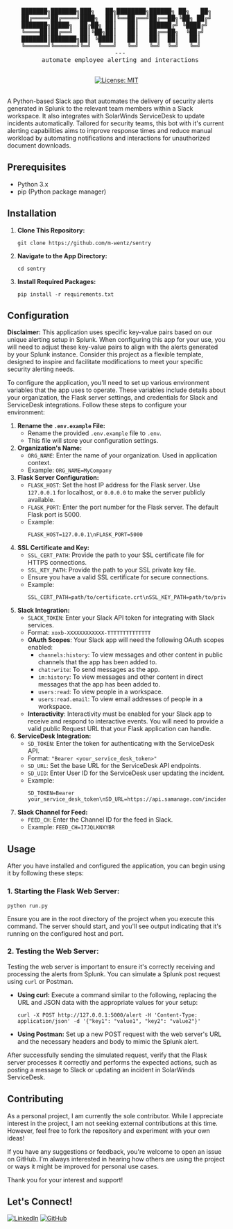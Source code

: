 <div align="center">
  <pre>
███████╗███████╗███╗   ██╗████████╗██████╗ ██╗   ██╗
██╔════╝██╔════╝████╗  ██║╚══██╔══╝██╔══██╗╚██╗ ██╔╝
███████╗█████╗  ██╔██╗ ██║   ██║   ██████╔╝ ╚████╔╝ 
╚════██║██╔══╝  ██║╚██╗██║   ██║   ██╔══██╗  ╚██╔╝  
███████║███████╗██║ ╚████║   ██║   ██║  ██║   ██║   
╚══════╝╚══════╝╚═╝  ╚═══╝   ╚═╝   ╚═╝  ╚═╝   ╚═╝   
  ---
  automate employee alerting and interactions
  </pre>
  <!-- License badge -->
  <a href="https://opensource.org/licenses/MIT">
  <img src="https://img.shields.io/badge/License-MIT-yellow.svg" alt="License: MIT">
  </a>
</div>
<br>
<!-- Description -->
<p>A Python-based Slack app that automates the delivery of security alerts generated in Splunk to the relevant team members within a Slack workspace. It also integrates with SolarWinds ServiceDesk to update incidents automatically. Tailored for security teams, this bot with it's current alerting capabilities aims to improve response times and reduce manual workload by automating notifications and interactions for unauthorized document downloads.</p>
<!-- Prerequisites -->
<h2>Prerequisites</h2>
<ul>
  <li>Python 3.x</li>
  <li>pip (Python package manager)</li>
</ul>
<!-- Installation -->
<h2>Installation</h2>
<ol>
  <li>
    <strong>Clone This Repository:</strong>
    <pre><code>git clone https://github.com/m-wentz/sentry</code></pre>
  </li>
  <li>
    <strong>Navigate to the App Directory:</strong>
    <pre><code>cd sentry</code></pre>
  </li>
  <li>
    <strong>Install Required Packages:</strong>
    <pre><code>pip install -r requirements.txt</code></pre>
  </li>
</ol>
<!-- Configuration Section -->
<h2>Configuration</h2>
<p><strong>Disclaimer:</strong> This application uses specific key-value pairs based on our unique alerting setup in Splunk. When configuring this app for your use, you will need to adjust these key-value pairs to align with the alerts generated by your Splunk instance. Consider this project as a flexible template, designed to inspire and facilitate modifications to meet your specific security alerting needs.</p>
<p>To configure the application, you'll need to set up various environment variables that the app uses to operate. These variables include details about your organization, the Flask server settings, and credentials for Slack and ServiceDesk integrations. Follow these steps to configure your environment:</p>
<ol>
  <li>
    <strong>Rename the <code>.env.example</code> File:</strong>
    <ul>
      <li>Rename the provided <code>.env.example</code> file to <code>.env</code>.</li>
      <li>This file will store your configuration settings.</li>
    </ul>
  </li>
  <li>
    <strong>Organization's Name:</strong>
    <ul>
      <li><code>ORG_NAME</code>: Enter the name of your organization. Used in application context.</li>
      <li>Example: <code>ORG_NAME=MyCompany</code></li>
    </ul>
  </li>
  <li>
    <strong>Flask Server Configuration:</strong>
    <ul>
      <li><code>FLASK_HOST</code>: Set the host IP address for the Flask server. Use <code>127.0.0.1</code> for localhost, or <code>0.0.0.0</code> to make the server publicly available.</li>
      <li><code>FLASK_PORT</code>: Enter the port number for the Flask server. The default Flask port is 5000.</li>
      <li>
        Example: 
        <pre><code>FLASK_HOST=127.0.0.1\nFLASK_PORT=5000</code></pre>
      </li>
    </ul>
  </li>
  <li>
    <strong>SSL Certificate and Key:</strong>
    <ul>
      <li><code>SSL_CERT_PATH</code>: Provide the path to your SSL certificate file for HTTPS connections.</li>
      <li><code>SSL_KEY_PATH</code>: Provide the path to your SSL private key file.</li>
      <li>Ensure you have a valid SSL certificate for secure connections.</li>
      <li>
        Example: 
        <pre><code>SSL_CERT_PATH=path/to/certificate.crt\nSSL_KEY_PATH=path/to/private.key</code></pre>
      </li>
    </ul>
  </li>
  <li>
    <strong>Slack Integration:</strong>
    <ul>
      <li><code>SLACK_TOKEN</code>: Enter your Slack API token for integrating with Slack services.</li>
      <li>Format: <code>xoxb-XXXXXXXXXXXX-TTTTTTTTTTTTTT</code></li>
      <li>
        <strong>OAuth Scopes</strong>: Your Slack app will need the following OAuth scopes enabled:
        <ul>
          <li><code>channels:history</code>: To view messages and other content in public channels that the app has been added to.</li>
          <li><code>chat:write</code>: To send messages as the app.</li>
          <li><code>im:history</code>: To view messages and other content in direct messages that the app has been added to.</li>
          <li><code>users:read</code>: To view people in a workspace.</li>
          <li><code>users:read.email</code>: To view email addresses of people in a workspace.</li>
        </ul>
      </li>
      <li><strong>Interactivity</strong>: Interactivity must be enabled for your Slack app to receive and respond to interactive events. You will need to provide a valid public Request URL that your Flask application can handle.</li>
    </ul>
  </li>
  <li>
    <strong>ServiceDesk Integration:</strong>
    <ul>
      <li><code>SD_TOKEN</code>: Enter the token for authenticating with the ServiceDesk API.</li>
      <li>Format: <code>&quot;Bearer &lt;your_service_desk_token&gt;&quot;</code></li>
      <li><code>SD_URL</code>: Set the base URL for the ServiceDesk API endpoints.</li>
      <li><code>SD_UID</code>: Enter User ID for the ServiceDesk user updating the incident.</li>
      <li>
        Example: 
        <pre><code>SD_TOKEN=Bearer your_service_desk_token\nSD_URL=https://api.samanage.com/incidents\nSD_UID=12345678</code></pre>
      </li>
    </ul>
  </li>
  <li>
    <strong>Slack Channel for Feed:</strong>
    <ul>
      <li><code>FEED_CH</code>: Enter the Channel ID for the feed in Slack.</li>
      <li>Example: <code>FEED_CH=I7JQLKNXYBR</code></li>
    </ul>
  </li>
</ol>
<h2>Usage</h2>
<p>After you have installed and configured the application, you can begin using it by following these steps:</p>
<h3>1. Starting the Flask Web Server:</h3>
<pre><code>python run.py</code></pre>
<p>Ensure you are in the root directory of the project when you execute this command. The server should start, and you'll see output indicating that it's running on the configured host and port.</p>
<h3>2. Testing the Web Server:</h3>
<p>Testing the web server is important to ensure it's correctly receiving and processing the alerts from Splunk. You can simulate a Splunk post request using <code>curl</code> or Postman.</p>
<ul>
  <li>
    <strong>Using curl:</strong> Execute a command similar to the following, replacing the URL and JSON data with the appropriate values for your setup:
    <pre><code>curl -X POST http://127.0.0.1:5000/alert -H 'Content-Type: application/json' -d '{"key1": "value1", "key2": "value2"}'</code></pre>
  </li>
  <li><strong>Using Postman:</strong> Set up a new POST request with the web server's URL and the necessary headers and body to mimic the Splunk alert.</li>
</ul>
<p>After successfully sending the simulated request, verify that the Flask server processes it correctly and performs the expected actions, such as posting a message to Slack or updating an incident in SolarWinds ServiceDesk.</p>

<!-- Contributing Section -->
<h2>Contributing</h2>
<p>As a personal project, I am currently the sole contributor. While I appreciate interest in the project, I am not seeking external contributions at this time. However, feel free to fork the repository and experiment with your own ideas!</p>

<p>If you have any suggestions or feedback, you're welcome to open an issue on GitHub. I'm always interested in hearing how others are using the project or ways it might be improved for personal use cases.</p>

<p>Thank you for your interest and support!</p>

<h2>Let's Connect!</h2>
<p>
  <a href="https://www.linkedin.com/in/m-wentz"><img src="https://github.com/gauravghongde/social-icons/blob/master/SVG/White/LinkedIN_white.svg" alt="LinkedIn"></a>
  <a href="https://github.com/m-wentz"><img src="https://github.com/gauravghongde/social-icons/blob/master/SVG/White/Github_white.svg" alt="GitHub"></a>
</p>